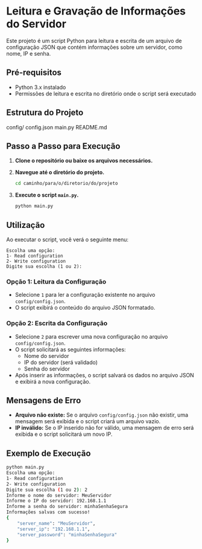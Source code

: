 # Leitura e Gravação de Informações do Servidor

Este projeto é um script Python para leitura e escrita de um arquivo de configuração JSON que contém informações sobre um servidor, como nome, IP e senha.

## Pré-requisitos

- Python 3.x instalado
- Permissões de leitura e escrita no diretório onde o script será executado

## Estrutura do Projeto

config/
config.json
main.py
README.md

## Passo a Passo para Execução

1. **Clone o repositório ou baixe os arquivos necessários.**

2. **Navegue até o diretório do projeto.**

   ```sh
   cd caminho/para/o/diretorio/do/projeto
   ```

3. **Execute o script `main.py`.**

   ```sh
   python main.py
   ```

## Utilização

Ao executar o script, você verá o seguinte menu:

```
Escolha uma opção:
1- Read configuration
2- Write configuration
Digite sua escolha (1 ou 2):
```

### Opção 1: Leitura da Configuração

- Selecione `1` para ler a configuração existente no arquivo `config/config.json`.
- O script exibirá o conteúdo do arquivo JSON formatado.

### Opção 2: Escrita da Configuração

- Selecione `2` para escrever uma nova configuração no arquivo `config/config.json`.
- O script solicitará as seguintes informações:
  - Nome do servidor
  - IP do servidor (será validado)
  - Senha do servidor
- Após inserir as informações, o script salvará os dados no arquivo JSON e exibirá a nova configuração.

## Mensagens de Erro

- **Arquivo não existe:** Se o arquivo `config/config.json` não existir, uma mensagem será exibida e o script criará um arquivo vazio.
- **IP inválido:** Se o IP inserido não for válido, uma mensagem de erro será exibida e o script solicitará um novo IP.

## Exemplo de Execução

```sh
python main.py
Escolha uma opção:
1- Read configuration
2- Write configuration
Digite sua escolha (1 ou 2): 2
Informe o nome do servidor: MeuServidor
Informe o IP do servidor: 192.168.1.1
Informe a senha do servidor: minhaSenhaSegura
Informações salvas com sucesso!
{
    "server_name": "MeuServidor",
    "server_ip": "192.168.1.1",
    "server_password": "minhaSenhaSegura"
}
```
